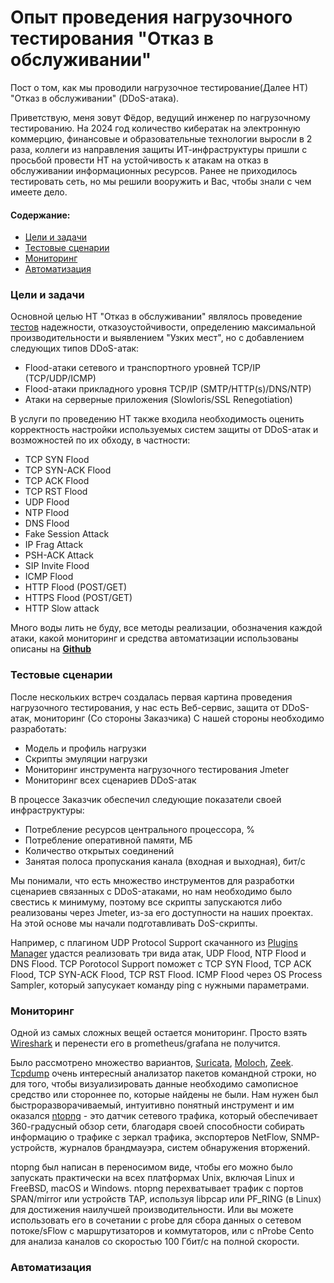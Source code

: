 # Опыт проведения нагрузочного тестирования "Отказ в обслуживании"
Пост о том, как мы проводили нагрузочное тестирование(Далее НТ) "Отказ в обслуживании" (DDoS-атака).

Приветствую, меня зовут Фёдор, ведущий инженер по нагрузочному тестированию. На 2024 год количество кибератак на электронную коммерцию, финансовые и образовательные технологии выросли в 2 раза, коллеги из направления защиты ИТ-инфраструктуры пришли с просьбой провести НТ на устойчивость к атакам на отказ в обслуживании информационных ресурсов. Ранее не приходилось тестировать сеть, но мы решили вооружить и Вас, чтобы знали с чем имеете дело. 

#### Содержание:
* [Цели и задачи](#Цели)
* [Тестовые сценарии](#Тестовые_сценарии)
* [Мониторинг](#Мониторинг)
* [Автоматизация](#Автоматизация)

### Цели и задачи
Основной целью НТ "Отказ в обслуживании" являлось проведение [тестов](https://school.kontur.ru/publications/2670) надежности, отказоустойчивости, определению максимальной производительности и выявлением "Узких мест", но с добавлением следующих типов DDoS-атак: 
+ Flood-атаки сетевого и транспортного уровней TCP/IP (TCP/UDP/ICMP)
+ Flood-атаки прикладного уровня TCP/IP (SMTP/HTTP(s)/DNS/NTP) 
+ Атаки на серверные приложения (Slowloris/SSL Renegotiation) 

В услуги по проведению НТ также входила необходимость оценить корректность настройки используемых систем защиты от DDoS-атак и возможностей по их обходу, в частности:
+ TCP SYN Flood
+ TCP SYN-ACK Flood
+ TCP ACK Flood
+ TCP RST Flood
+ UDP Flood
+ NTP Flood
+ DNS Flood
+ Fake Session Attack
+ IP Frag Attack
+ PSH-ACK Attack
+ SIP Invite Flood
+ ICMP Flood
+ HTTP Flood (POST/GET)
+ HTTPS Flood (POST/GET)
+ HTTP Slow attack

Много воды лить не буду, все методы реализации, обозначения каждой атаки, какой мониторинг и средства автоматизации использованы описаны на [**Github**](https://github.com/Fireng/Load-Stress-DDoS-Test/tree/main)

### Тестовые сценарии
После нескольких встреч создалась первая картина проведения нагрузочного тестирования, у нас есть Веб-сервис, защита от DDoS-атак, мониторинг (Со стороны Заказчика)
С нашей стороны необходимо разработать: 
+ Модель и профиль нагрузки 
+ Скрипты эмуляции нагрузки 
+ Мониторинг инструмента нагрузочного тестирования Jmeter 
+ Мониторинг всех сценариев DDoS-атак

В процессе Заказчик обеспечил следующие показатели своей инфраструктуры:  
+ Потребление ресурсов центрального процессора, % 
+ Потребление оперативной памяти, МБ 
+ Количество открытых соединений 
+ Занятая полоса пропускания канала (входная и выходная), бит/c

Мы понимали, что есть множество инструментов для разработки сценариев связанных с DDoS-атаками, но нам необходимо было свестись к минимуму, поэтому все скрипты запускаются либо реализованы через Jmeter, из-за его доступности на наших проектах. На этой основе мы начали подготавливать DoS-скрипты.

Например, с плагином UDP Protocol Support скачанного из [Plugins Manager](https://jmeter-plugins.org/wiki/PluginsManager/) удастся реализовать три вида атак, UDP Flood, NTP Flood и DNS Flood. TCP Porotocol Support поможет с TCP SYN Flood, TCP ACK Flood, TCP SYN-ACK Flood, TCP RST Flood. ICMP Flood через OS Process Sampler, который запусукает команду ping с нужными параметрами.

### Мониторинг
Одной из самых сложных вещей остается мониторинг. Просто взять [Wireshark](https://www.wireshark.org/) и перенести его в prometheus/grafana не получится. 

Было рассмотрено множество вариантов, [Suricata](https://suricata.io/),  [Moloch](https://github.com/martinpaljak/moloch), [Zeek](https://zeek.org). [Tcpdump](https://www.tcpdump.org) очень интересный анализатор пакетов командной строки, но для того, чтобы визуализировать данные необходимо самописное средство или стороннее по, которые найдены не были. Нам нужен был быстроразворачиваемый, интуитивно понятный инструмент и им оказался [ntopng](https://www.ntop.org/guides/ntopng/) - это датчик сетевого трафика, который обеспечивает 360-градусный обзор сети, благодаря своей способности собирать информацию о трафике с зеркал трафика, экспортеров NetFlow, SNMP-устройств, журналов брандмауэра, систем обнаружения вторжений.

ntopng был написан в переносимом виде, чтобы его можно было запускать практически на всех платформах Unix, включая Linux и FreeBSD, macOS и Windows. ntopng перехватывает трафик с портов SPAN/mirror или устройств TAP, используя libpcap или PF_RING (в Linux) для достижения наилучшей производительности. Или вы можете использовать его в сочетании с probe для сбора данных о сетевом потоке/sFlow с маршрутизаторов и коммутаторов, или с nProbe Cento для анализа каналов со скоростью 100 Гбит/с на полной скорости.

### Автоматизация
